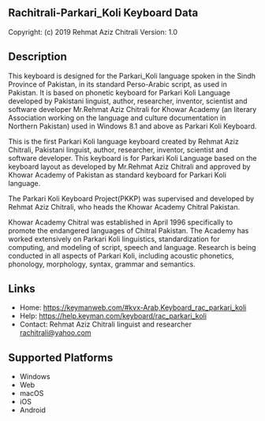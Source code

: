 Rachitrali-Parkari_Koli Keyboard Data
-------------------------------

Copyright:      (c) 2019 Rehmat Aziz Chitrali
Version:        1.0

Description
-----------

This keyboard is designed for the Parkari_Koli language spoken in the Sindh Province of Pakistan, in its standard Perso-Arabic script, as used in Pakistan. It is based on phonetic keyboard for Parkari Koli Language developed by Pakistani linguist, author, researcher, inventor, scientist and software developer Mr.Rehmat Aziz Chitrali for Khowar Academy (an literary Association working on the language and culture documentation in Northern Pakistan) used in Windows 8.1 and above as Parkari Koli Keyboard.

This is the first Parkari Koli language keyboard created by Rehmat Aziz Chitrali, Pakistani linguist, author, researcher, inventor, scientist and software developer. This keyboard is for Parkari Koli Language based on the keyboard layout as developed by Mr.Rehmat Aziz Chitrali and approved by Khowar Academy of Pakistan as standard keyboard for Parkari Koli language.

The Parkari Koli Keyboard Project(PKKP) was supervised and developed by Rehmat Aziz Chitrali, who heads the Khowar Academy Chitral Pakistan.

Khowar Academy Chitral was established in April 1996 specifically to promote the endangered languages of Chitral Pakistan. The Academy has worked extensively on Parkari Koli linguistics, standardization for computing, and modeling of script, speech and language. Research is being conducted in all aspects of Parkari Koli, including acoustic phonetics, phonology, morphology, syntax, grammar and semantics.

Links
-----


 * Home:    https://keymanweb.com/#kvx-Arab,Keyboard_rac_parkari_koli
 * Help:    https://help.keyman.com/keyboard/rac_parkari_koli
 * Contact: Rehmat Aziz Chitrali linguist and researcher <rachitrali@yahoo.com>

Supported Platforms
-------------------
 * Windows
 * Web
 * macOS
 * iOS
 * Android
